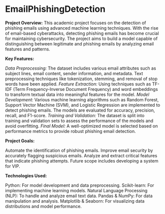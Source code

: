 # EmailPhishingDetection

**Project Overview:** This academic project focuses on the detection of phishing emails using advanced machine learning techniques. With the rise of email-based cyberattacks, detecting phishing emails has become crucial for maintaining cybersecurity. The project aims to build a model capable of distinguishing between legitimate and phishing emails by analyzing email features and patterns.

**Key Features:**

_Data Preprocessing:_ The dataset includes various email attributes such as subject lines, email content, sender information, and metadata. Text preprocessing techniques like tokenization, stemming, and removal of stop words have been applied.
_Feature Extraction:_ Using techniques such as TF-IDF (Term Frequency-Inverse Document Frequency) and word embeddings to transform textual data into meaningful features for the model.
_Model Development:_ Various machine learning algorithms such as Random Forest, Support Vector Machine (SVM), and Logistic Regression are implemented to detect phishing emails. The models are evaluated for accuracy, precision, recall, and F1-score.
_Training and Validation:_ The dataset is split into training and validation sets to assess the performance of the models and avoid overfitting.
_Final Model:_ A well-optimized model is selected based on performance metrics to provide robust phishing email detection.

**Project Goals:**

Automate the identification of phishing emails.
Improve email security by accurately flagging suspicious emails.
Analyze and extract critical features that indicate phishing attempts.
Future scope includes developing a system for VIP.

**Technologies Used:**

Python: For model development and data preprocessing.
Scikit-learn: For implementing machine learning models.
Natural Language Processing (NLP): To handle and analyze email text data.
Pandas & NumPy: For data manipulation and analysis.
Matplotlib & Seaborn: For visualizing data distributions and model performance.
